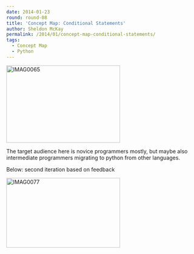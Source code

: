 ```yaml
---
date: 2014-01-23
round: round-08
title: 'Concept Map: Conditional Statements'
author: Sheldon McKay
permalink: /2014/01/concept-map-conditional-statements/
tags:
  - Concept Map
  - Python
---
```

[<img class="alignnone size-medium wp-image-5669" alt="IMAG0065" src="http://teaching.software-carpentry.org/wp-content/uploads/2014/01/IMAG0065-300x204.jpg" width="300" height="204" />][1]

The target audience here is novice programmers mostly, but maybe also intermediate programmers migrating to python from other languages.

Below: second iteration based on feedback

[<img class="alignnone size-medium wp-image-5734" alt="IMAG0077" src="http://teaching.software-carpentry.org/wp-content/uploads/2014/01/IMAG0077-300x184.jpg" width="300" height="184" />][2]

&nbsp;

 [1]: http://teaching.software-carpentry.org/wp-content/uploads/2014/01/IMAG0065.jpg
 [2]: http://teaching.software-carpentry.org/wp-content/uploads/2014/01/IMAG0077.jpg

